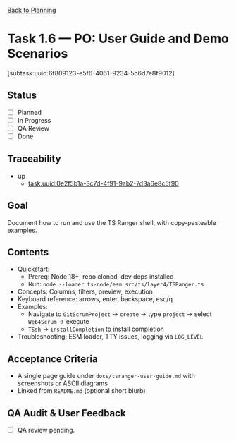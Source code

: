 <!--
SPDX-License-Identifier: AGPL-3.0-only + AI-GPL-Addendum
Copyright (c) 2025 The Web4Articles Authors
Copyleft: See AGPLv3 (./LICENSE) and AI-GPL Addendum (./AI-GPL.md)
Backlinks: /LICENSE , /AI-GPL.md
Use of `scrum.pmo` roles/process docs with AI is subject to AI-GPL copyleft unless dual-licensed.
-->

[Back to Planning](./planning.md)

# Task 1.6 — PO: User Guide and Demo Scenarios

[subtask:uuid:6f809123-e5f6-4061-9234-5c6d7e8f9012]

## Status
- [ ] Planned
- [ ] In Progress
- [ ] QA Review
- [ ] Done

## Traceability
- up
  - [task:uuid:0e2f5b1a-3c7d-4f91-9ab2-7d3a6e8c5f90](./task-1.md)

## Goal
Document how to run and use the TS Ranger shell, with copy-pasteable examples.

## Contents
- Quickstart:
  - Prereq: Node 18+, repo cloned, dev deps installed
  - Run: `node --loader ts-node/esm src/ts/layer4/TSRanger.ts`
- Concepts: Columns, filters, preview, execution
- Keyboard reference: arrows, enter, backspace, esc/q
- Examples:
  - Navigate to `GitScrumProject` → `create` → type `project` → select `Web4Scrum` → execute
  - `TSsh` → `installCompletion` to install completion
- Troubleshooting: ESM loader, TTY issues, logging via `LOG_LEVEL`

## Acceptance Criteria
- A single page guide under `docs/tsranger-user-guide.md` with screenshots or ASCII diagrams
- Linked from `README.md` (optional short blurb)

## QA Audit & User Feedback
- [ ] QA review pending.